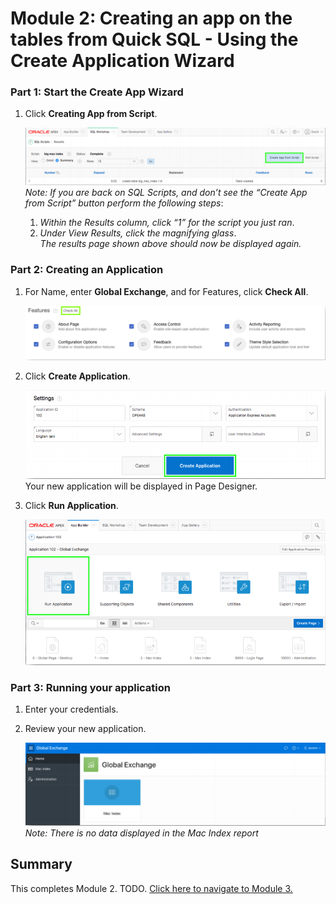 # Module 2: Creating an app on the tables from Quick SQL - Using the Create Application Wizard

### **Part 1**: Start the Create App Wizard

1. Click **Creating App from Script**.

    ![](images/2/create-app-from-script.png)   
    *Note: If you are back on SQL Scripts, and don’t see the “Create App from Script” button perform the following steps*:   
    1. *Within the Results column, click “1” for the script you just ran*.
    2. *Under View Results, click the magnifying glass*.  
    *The results page shown above should now be displayed again.*

### **Part 2**: Creating an Application

1. For Name, enter **Global Exchange**, and for Features, click **Check All**.

    ![](images/2/check-all.png)

2. Click **Create Application**.

    ![](images/2/create-application.png)
    Your new application will be displayed in Page Designer.
2. Click **Run Application**.

    ![](images/2/run-application.png)

### **Part 3**: Running your application

1. Enter your credentials.
2. Review your new application.

    ![](images/2/first-application.png)  
    *Note: There is no data displayed in the Mac Index report*

## Summary

This completes Module 2. TODO. [Click here to navigate to Module 3.](3-using-the-apex-data-parser-populating-the-table.md)